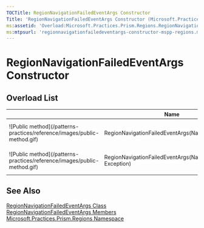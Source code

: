 ```yaml
---
TOCTitle: RegionNavigationFailedEventArgs Constructor
Title: 'RegionNavigationFailedEventArgs Constructor (Microsoft.Practices.Prism.Regions)'
ms:assetid: 'Overload:Microsoft.Practices.Prism.Regions.RegionNavigationFailedEventArgs.\#ctor'
ms:mtpsurl: 'regionnavigationfailedeventargs-constructor-mspp-regions.md'
---
```



# RegionNavigationFailedEventArgs Constructor

## Overload List


<table>

<thead>
<tr class="header">
<th> </th>
<th>Name</th>
<th>Description</th>
</tr>
</thead>
<tbody>
<tr class="odd">
<td>![Public method](/patterns-practices/reference/images/public-method.gif)</td>
<td>RegionNavigationFailedEventArgs(NavigationContext)</td>
<td><div class="summary">
Initializes a new instance of the [RegionNavigationEventArgs](/patterns-practices/reference/regionnavigationeventargs-class-mspp-regions
) class.
</div></td>
</tr>
<tr class="even">
<td>![Public method](/patterns-practices/reference/images/public-method.gif)</td>
<td>RegionNavigationFailedEventArgs(NavigationContext, Exception)</td>
<td><div class="summary">
Initializes a new instance of the [RegionNavigationFailedEventArgs](/patterns-practices/reference/regionnavigationfailedeventargs-class-mspp-regions
) class.
</div></td>
</tr>
</tbody>
</table>

## See Also

[RegionNavigationFailedEventArgs Class](/patterns-practices/reference/regionnavigationfailedeventargs-class-mspp-regions)<br/>
[RegionNavigationFailedEventArgs Members](/patterns-practices/reference/regionnavigationfailedeventargs-members-mspp-regions)<br/>
[Microsoft.Practices.Prism.Regions Namespace](/patterns-practices/reference/mspp-regions-namespace)<br/>